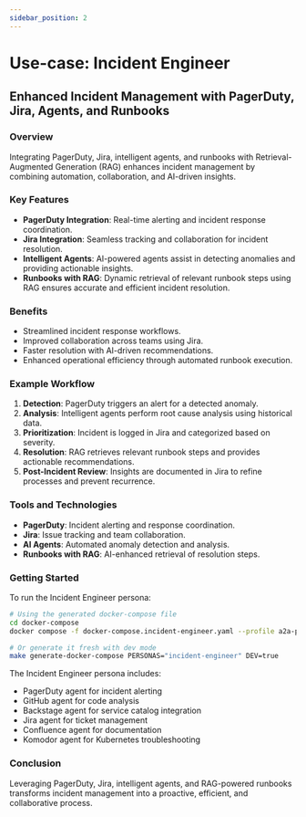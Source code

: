 ```yaml
---
sidebar_position: 2
---
```


# Use-case: Incident Engineer

## Enhanced Incident Management with PagerDuty, Jira, Agents, and Runbooks

### Overview

Integrating PagerDuty, Jira, intelligent agents, and runbooks with Retrieval-Augmented Generation (RAG) enhances incident management by combining automation, collaboration, and AI-driven insights.

### Key Features

- **PagerDuty Integration**: Real-time alerting and incident response coordination.
- **Jira Integration**: Seamless tracking and collaboration for incident resolution.
- **Intelligent Agents**: AI-powered agents assist in detecting anomalies and providing actionable insights.
- **Runbooks with RAG**: Dynamic retrieval of relevant runbook steps using RAG ensures accurate and efficient incident resolution.

### Benefits

- Streamlined incident response workflows.
- Improved collaboration across teams using Jira.
- Faster resolution with AI-driven recommendations.
- Enhanced operational efficiency through automated runbook execution.

### Example Workflow

1. **Detection**: PagerDuty triggers an alert for a detected anomaly.
2. **Analysis**: Intelligent agents perform root cause analysis using historical data.
3. **Prioritization**: Incident is logged in Jira and categorized based on severity.
4. **Resolution**: RAG retrieves relevant runbook steps and provides actionable recommendations.
5. **Post-Incident Review**: Insights are documented in Jira to refine processes and prevent recurrence.

### Tools and Technologies

- **PagerDuty**: Incident alerting and response coordination.
- **Jira**: Issue tracking and team collaboration.
- **AI Agents**: Automated anomaly detection and analysis.
- **Runbooks with RAG**: AI-enhanced retrieval of resolution steps.

### Getting Started

To run the Incident Engineer persona:

```bash
# Using the generated docker-compose file
cd docker-compose
docker compose -f docker-compose.incident-engineer.yaml --profile a2a-p2p up

# Or generate it fresh with dev mode
make generate-docker-compose PERSONAS="incident-engineer" DEV=true
```

The Incident Engineer persona includes:
- PagerDuty agent for incident alerting
- GitHub agent for code analysis
- Backstage agent for service catalog integration
- Jira agent for ticket management
- Confluence agent for documentation
- Komodor agent for Kubernetes troubleshooting

### Conclusion

Leveraging PagerDuty, Jira, intelligent agents, and RAG-powered runbooks transforms incident management into a proactive, efficient, and collaborative process.